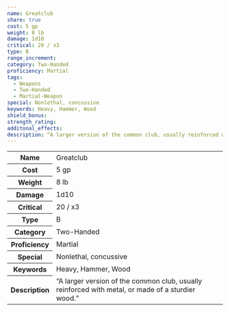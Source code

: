 ```yaml
---
name: Greatclub
share: true
cost: 5 gp
weight: 8 lb
damage: 1d10
critical: 20 / x3
type: B
range_increment: 
category: Two-Handed
proficiency: Martial
tags:
  - Weapons
  - Two-Handed
  - Martial-Weapon
special: Nonlethal, concussive
keywords: Heavy, Hammer, Wood
shield_bonus: 
strength_rating: 
additonal_effects: 
description: “A larger version of the common club, usually reinforced with metal, or made of a sturdier wood.”
---
```

<p><span dir="ltr" style="overflow-x: auto;"><table><tbody><tr><th dir="ltr">Name</th><td dir="ltr">Greatclub</td></tr><tr><th dir="ltr">Cost</th><td dir="ltr">5 gp</td></tr><tr><th dir="ltr">Weight</th><td dir="ltr">8 lb</td></tr><tr><th dir="ltr">Damage</th><td dir="ltr">1d10</td></tr><tr><th dir="ltr">Critical</th><td dir="ltr">20 / x3</td></tr><tr><th dir="ltr">Type</th><td dir="ltr">B</td></tr><tr><th dir="ltr">Category</th><td dir="ltr">Two-Handed</td></tr><tr><th dir="ltr">Proficiency</th><td dir="ltr">Martial</td></tr><tr><th dir="ltr">Special</th><td dir="ltr">Nonlethal, concussive</td></tr><tr><th dir="ltr">Keywords</th><td dir="ltr">Heavy, Hammer, Wood</td></tr><tr><th dir="ltr">Description</th><td dir="ltr">“A larger version of the common club, usually reinforced with metal, or made of a sturdier wood.”</td></tr></tbody></table></span></p>